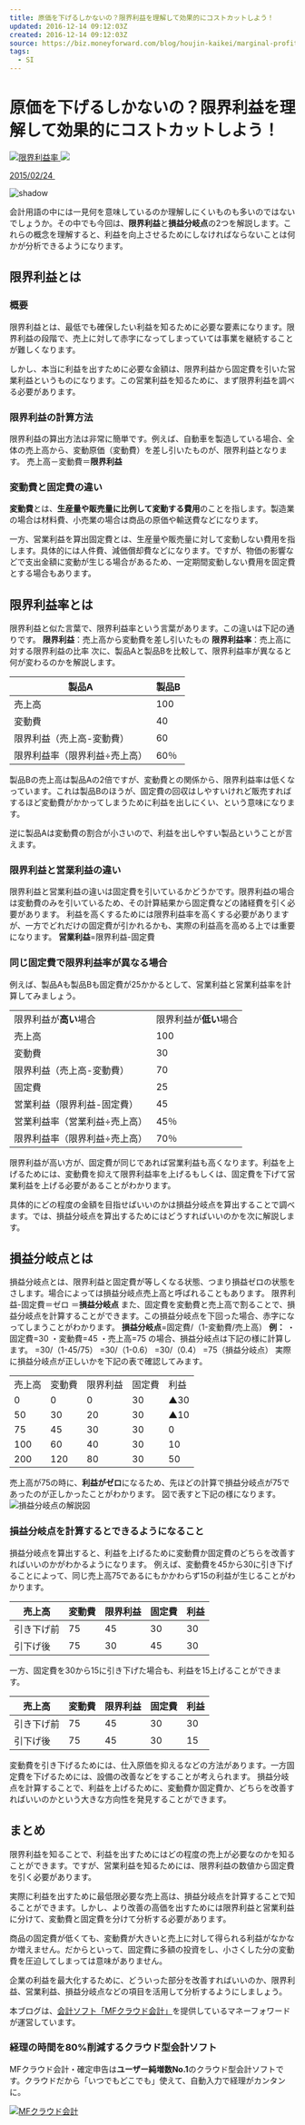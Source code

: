 ```yaml
---
title: 原価を下げるしかないの？限界利益を理解して効果的にコストカットしよう！
updated: 2016-12-14 09:12:03Z
created: 2016-12-14 09:12:03Z
source: https://biz.moneyforward.com/blog/houjin-kaikei/marginal-profit-commentary/
tags:
  - SI
---
```


# 原価を下げるしかないの？限界利益を理解して効果的にコストカットしよう！

 [![限界利益率](../_resources/7e59992422e6ca7726d18e3cce061fb4.png)    ![](../_resources/7e59992422e6ca7726d18e3cce061fb4.png)](https://biz.moneyforward.com/blog/wp-content/uploads/2015/02/474a7fb447a00102508ec2f4fa42fe57.png)

[2015/02/24 ](https://biz.moneyforward.com/blog/2015/02/24/)

 ![shadow](../_resources/43eac37bb2e921ffbf15df32875b9d77.png)

会計用語の中には一見何を意味しているのか理解しにくいものも多いのではないでしょうか。その中でも今回は、**限界利益**と**損益分岐点**の2つを解説します。これらの概念を理解すると、利益を向上させるためにしなければならないことは何かが分析できるようになります。

## 限界利益とは

### 概要

限界利益とは、最低でも確保したい利益を知るために必要な要素になります。限界利益の段階で、売上に対して赤字になってしまっていては事業を継続することが難しくなります。

しかし、本当に利益を出すために必要な金額は、限界利益から固定費を引いた営業利益というものになります。この営業利益を知るために、まず限界利益を調べる必要があります。

### 限界利益の計算方法

限界利益の算出方法は非常に簡単です。例えば、自動車を製造している場合、全体の売上高から、変動原価（変動費）を差し引いたものが、限界利益となります。
売上高－変動費＝**限界利益**

### 変動費と固定費の違い

**変動費**とは、**生産量や販売量に比例して変動する費用**のことを指します。製造業の場合は材料費、小売業の場合は商品の原価や輸送費などになります。

一方、営業利益を算出固定費とは、生産量や販売量に対して変動しない費用を指します。具体的には人件費、減価償却費などになります。ですが、物価の影響などで支出金額に変動が生じる場合があるため、一定期間変動しない費用を固定費とする場合もあります。

## 限界利益率とは

限界利益と似た言葉で、限界利益率という言葉があります。この違いは下記の通りです。
**限界利益**：売上高から変動費を差し引いたもの
**限界利益率**：売上高に対する限界利益の比率
次に、製品Aと製品Bを比較して、限界利益率が異なると何が変わるのかを解説します。

| 製品A | 製品B |
| --- | --- |
| 売上高 | 100 | 200 |
| 変動費 | 40  | 120 |
| 限界利益（売上高-変動費） | 60  | 80  |
| 限界利益率（限界利益÷売上高） | 60％ | 40％ |

製品Bの売上高は製品Aの2倍ですが、変動費との関係から、限界利益率は低くなっています。これは製品Bのほうが、固定費の回収はしやすいけれど販売すればするほど変動費がかかってしまうために利益を出しにくい、という意味になります。

逆に製品Aは変動費の割合が小さいので、利益を出しやすい製品ということが言えます。

### 限界利益と営業利益の違い

限界利益と営業利益の違いは固定費を引いているかどうかです。限界利益の場合は変動費のみを引いているため、その計算結果から固定費などの諸経費を引く必要があります。
利益を高くするためには限界利益率を高くする必要がありますが、一方でどれだけの固定費が引かれるかも、実際の利益高を高める上では重要になります。
**営業利益**=限界利益-固定費

### 同じ固定費で限界利益率が異なる場合

例えば、製品Aも製品Bも固定費が25かかるとして、営業利益と営業利益率を計算してみましょう。

|     |     |
| --- | --- |
| 限界利益が**高い**場合 | 限界利益が**低い**場合 |
| 売上高 | 100 | 100 |
| 変動費 | 30  | 60  |
| 限界利益（売上高-変動費） | 70  | 40  |
| 固定費 | 25  | 25  |
| 営業利益（限界利益-固定費） | 45  | 15  |
| 営業利益率（営業利益÷売上高） | 45％ | 15％ |
| 限界利益率（限界利益÷売上高） | 70％ | 40％ |

限界利益が高い方が、固定費が同じであれば営業利益も高くなります。利益を上げるためには、変動費を抑えて限界利益率を上げるもしくは、固定費を下げて営業利益を上げる必要があることがわかります。

具体的にどの程度の金額を目指せばいいのかは損益分岐点を算出することで調べます。では、損益分岐点を算出するためにはどうすればいいのかを次に解説します。

## 損益分岐点とは

損益分岐点とは、限界利益と固定費が等しくなる状態、つまり損益ゼロの状態をさします。場合によっては損益分岐点売上高と呼ばれることもあります。
限界利益-固定費＝ゼロ
＝**損益分岐点**
また、固定費を変動費と売上高で割ることで、損益分岐点を計算することができます。この損益分岐点を下回った場合、赤字になってしまうことがわかります。
**損益分岐点**=固定費/（1-変動費/売上高）
**例：**
・固定費=30
・変動費=45
・売上高=75
の場合、損益分岐点は下記の様に計算します。
=30/（1-45/75）
=30/（1-0.6）
=30/（0.4）
=75（損益分岐点）
実際に損益分岐点が正しいかを下記の表で確認してみます。

|     |     |     |     |     |
| --- | --- | --- | --- | --- |
| 売上高 | 変動費 | 限界利益 | 固定費 | 利益  |
| 0   | 0   | 0   | 30  | ▲30 |
| 50  | 30  | 20  | 30  | ▲10 |
| 75  | 45  | 30  | 30  | 0   |
| 100 | 60  | 40  | 30  | 10  |
| 200 | 120 | 80  | 30  | 50  |

売上高が75の時に、**利益がゼロ**になるため、先ほどの計算で損益分岐点が75であったのが正しかったことがわかります。
図で表すと下記の様になります。
![損益分岐点の解説図](../_resources/bdcda851b8f0c5f40ee93c6c9e2ea24f.png)

### 損益分岐点を計算するとできるようになること

損益分岐点を算出すると、利益を上げるために変動費か固定費のどちらを改善すればいいのかがわかるようになります。
例えば、変動費を45から30に引き下げることによって、同じ売上高75であるにもかかわらず15の利益が生じることがわかります。

| 売上高 | 変動費 | 限界利益 | 固定費 | 利益  |
| --- | --- | --- | --- | --- |
| 引き下げ前 | 75  | 45  | 30  | 30  | 0   |
| 引下げ後 | 75  | 30  | 45  | 30  | 15  |

一方、固定費を30から15に引き下げた場合も、利益を15上げることができます。

| 売上高 | 変動費 | 限界利益 | 固定費 | 利益  |
| --- | --- | --- | --- | --- |
| 引き下げ前 | 75  | 45  | 30  | 30  | 0   |
| 引下げ後 | 75  | 45  | 30  | 15  | 15  |

変動費を引き下げるためには、仕入原価を抑えるなどの方法があります。一方固定費を下げるためには、設備の改善などをすることが考えられます。
損益分岐点を計算することで、利益を上げるために、変動費か固定費か、どちらを改善すればいいのかという大きな方向性を発見することができます。

## まとめ

限界利益を知ることで、利益を出すためにはどの程度の売上が必要なのかを知ることができます。ですが、営業利益を知るためには、限界利益の数値から固定費を引く必要があります。

実際に利益を出すために最低限必要な売上高は、損益分岐点を計算することで知ることができます。しかし、より改善の高価を出すためには限界利益と営業利益に分けて、変動費と固定費を分けて分析する必要があります。

商品の固定費が低くても、変動費が大きいと売上に対して得られる利益がなかなか増えません。だからといって、固定費に多額の投資をし、小さくした分の変動費を圧迫してしまっては意味がありません。

企業の利益を最大化するために、どういった部分を改善すればいいのか、限界利益、営業利益、損益分岐点などの項目を活用して分析するようにしましょう。

本ブログは、[会計ソフト「MFクラウド会計」](https://biz.moneyforward.com/?provider=blog&provider_info=blog-text)を提供しているマネーフォワードが運営しています。

### 経理の時間を80%削減するクラウド型会計ソフト

MFクラウド会計・確定申告は**ユーザー純増数No.1**のクラウド型会計ソフトです。クラウドだから「いつでもどこでも」使えて、自動入力で経理がカンタンに。

[![MFクラウド会計](../_resources/987c7338249e0c33b9070083de618366.png)](https://biz.moneyforward.com/redirect_pages/lp?provider=blog&provider_info=pc_lp&redirect_url=https://biz.moneyforward.com/info/lp/ca/tvcm3/)